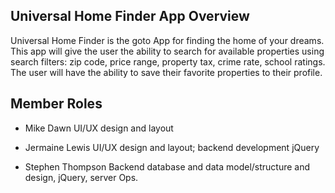 ## Universal Home Finder App Overview
Universal Home Finder is the goto App for finding the home of your dreams.  This app will give the user the ability to search for available properties using search filters: zip code, price range, property tax, crime rate, school ratings.  The user will have the ability to save their favorite properties to their profile.

## Member Roles
- Mike Dawn
    UI/UX design and layout

- Jermaine Lewis
    UI/UX design and layout; backend development jQuery

- Stephen Thompson
    Backend database and data model/structure and design, jQuery, server Ops.
